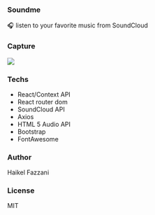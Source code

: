 ### Soundme  
🎧 listen to your favorite music from SoundCloud

### Capture
![](https://i.ibb.co/Gvdf4Gy/soundme.png)

### Techs
- React/Context API
- React router dom
- SoundCloud API
- Axios
- HTML 5 Audio API
- Bootstrap
- FontAwesome

### Author  
Haikel Fazzani

### License
MIT